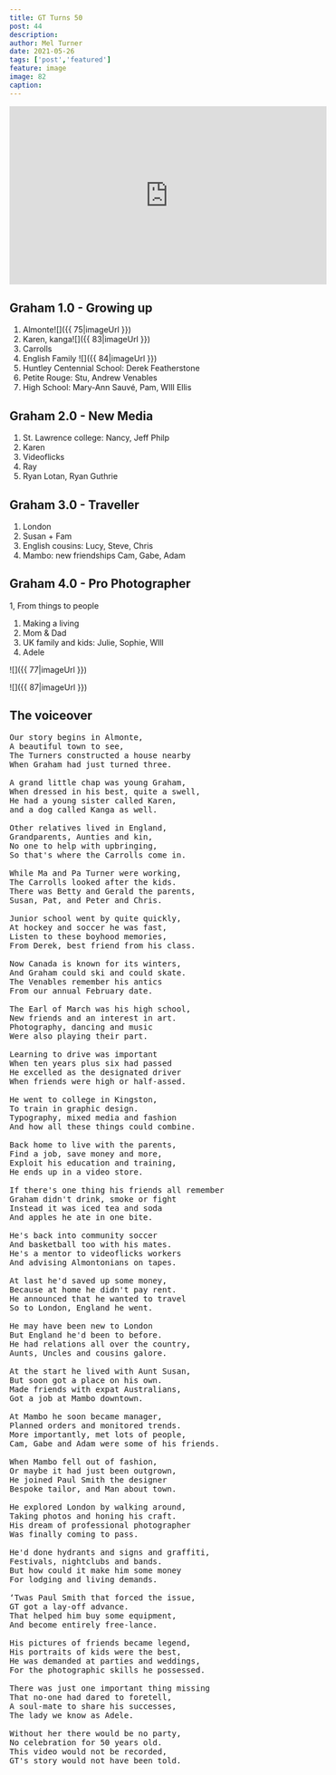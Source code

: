 ```yaml
---
title: GT Turns 50
post: 44
description: 
author: Mel Turner
date: 2021-05-26
tags: ['post','featured']
feature: image
image: 82
caption: 
---
```

<iframe width="560" height="315" src="https://www.youtube.com/embed/qgEFg5LrVA8" title="YouTube video player" frameborder="0" allow="accelerometer; autoplay; clipboard-write; encrypted-media; gyroscope; picture-in-picture" allowfullscreen></iframe>

## Graham 1.0 - Growing up 
1. Almonte![]({{ 75|imageUrl }})
2. Karen, kanga![]({{ 83|imageUrl }})
3. Carrolls
1. English Family
![]({{ 84|imageUrl }})
4. Huntley Centennial School:  Derek Featherstone
1. Petite Rouge: Stu, Andrew Venables
6. High School: Mary-Ann Sauvé, Pam, WIll Ellis
## Graham 2.0 - New Media
1. St. Lawrence college: Nancy, Jeff Philp
1. Karen
1. Videoflicks
1. Ray
1. Ryan Lotan, Ryan Guthrie

## Graham 3.0 - Traveller
1. London
1. Susan + Fam
1. English cousins: Lucy, Steve, Chris
1. Mambo: new friendships Cam, Gabe, Adam

## Graham 4.0 - Pro Photographer
1, From things to people
1. Making a living
1. Mom & Dad
1. UK family and kids: Julie, Sophie, WIll
1. Adele

![]({{ 77|imageUrl }})

![]({{ 87|imageUrl }})

## The voiceover
<pre>
Our story begins in Almonte,
A beautiful town to see,
The Turners constructed a house nearby
When Graham had just turned three.

A grand little chap was young Graham,
When dressed in his best, quite a swell,
He had a young sister called Karen,
and a dog called Kanga as well.

Other relatives lived in England,
Grandparents, Aunties and kin,
No one to help with upbringing,
So that's where the Carrolls come in.

While Ma and Pa Turner were working,
The Carrolls looked after the kids.
There was Betty and Gerald the parents,
Susan, Pat, and Peter and Chris.

Junior school went by quite quickly,
At hockey and soccer he was fast,
Listen to these boyhood memories,
From Derek, best friend from his class.

Now Canada is known for its winters,
And Graham could ski and could skate.
The Venables remember his antics
From our annual February date.

The Earl of March was his high school,
New friends and an interest in art.
Photography, dancing and music
Were also playing their part.

Learning to drive was important
When ten years plus six had passed
He excelled as the designated driver
When friends were high or half-assed.

He went to college in Kingston,
To train in graphic design.
Typography, mixed media and fashion
And how all these things could combine.

Back home to live with the parents,
Find a job, save money and more,
Exploit his education and training,
He ends up in a video store.

If there's one thing his friends all remember
Graham didn't drink, smoke or fight
Instead it was iced tea and soda
And apples he ate in one bite.

He's back into community soccer
And basketball too with his mates.
He's a mentor to videoflicks workers
And advising Almontonians on tapes.

At last he'd saved up some money,
Because at home he didn't pay rent.
He announced that he wanted to travel
So to London, England he went.

He may have been new to London
But England he'd been to before.
He had relations all over the country,
Aunts, Uncles and cousins galore.

At the start he lived with Aunt Susan,
But soon got a place on his own.
Made friends with expat Australians,
Got a job at Mambo downtown.

At Mambo he soon became manager,
Planned orders and monitored trends.
More importantly, met lots of people,
Cam, Gabe and Adam were some of his friends.

When Mambo fell out of fashion,
Or maybe it had just been outgrown,
He joined Paul Smith the designer
Bespoke tailor, and Man about town.

He explored London by walking around,
Taking photos and honing his craft.
His dream of professional photographer
Was finally coming to pass.

He'd done hydrants and signs and graffiti,
Festivals, nightclubs and bands.
But how could it make him some money
For lodging and living demands.

‘Twas Paul Smith that forced the issue,
GT got a lay-off advance.
That helped him buy some equipment,
And become entirely free-lance.

His pictures of friends became legend,
His portraits of kids were the best,
He was demanded at parties and weddings,
For the photographic skills he possessed.

There was just one important thing missing
That no-one had dared to foretell,
A soul-mate to share his successes,
The lady we know as Adele.

Without her there would be no party,
No celebration for 50 years old.
This video would not be recorded,
GT's story would not have been told.



